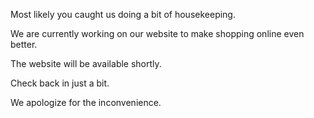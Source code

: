 Most likely you caught us doing a bit of housekeeping.

We are currently working on our website to make shopping online even better.

The website will be available shortly.

Check back in just a bit.

We apologize for the inconvenience.